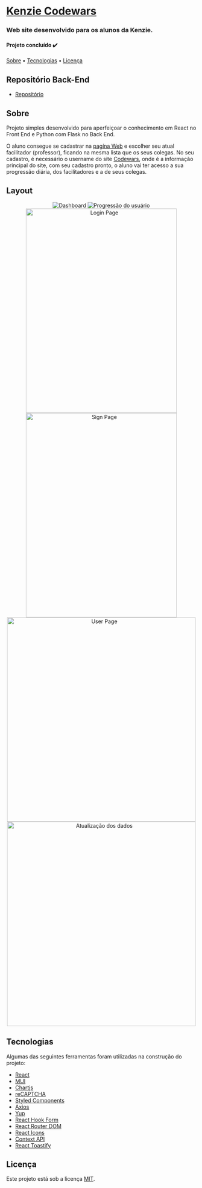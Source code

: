 # [Kenzie Codewars](https://codewars-kenzie-sql.vercel.app/)

### Web site desenvolvido para os alunos da Kenzie.

#### Projeto concluído ✔️

[Sobre](#sobre) • [Tecnologias](#tecnologias) • [Licença](#Licença)

## Repositório Back-End
- [Repositório](https://github.com/CalebeNavarro/codewars-back-sql)

## Sobre

Projeto simples desenvolvido para aperfeiçoar o conhecimento em React no Front End e Python com Flask no Back End.

O aluno consegue se cadastrar na [pagína Web](https://codewars-kenzie-sql.vercel.app/) e escolher seu atual facilitador (professor), ficando na mesma lista que os seus colegas. No seu cadastro, é necessário o username do site [Codewars](https://www.codewars.com/), onde é a informação principal do site, com seu cadastro pronto, o aluno vai ter acesso a sua progressão diária, dos facilitadores e a de seus colegas.

## Layout

<p align="center">
  <img alt="Dashboard" title="#dasboard" src="https://i.imgur.com/tfjY7lX.jpg">

  <img alt="Progressão do usuário" title="#progressaoUsuario" src="https://i.imgur.com/bLf6Oje.png">

  <img alt="Login Page" title="#loginUser" src="https://i.imgur.com/8z6BavV.png" width="400px" height="540px">

  <img alt="Sign Page" title="#signPage" src="https://i.imgur.com/ZUOwx8P.png" width="400px" height="540px">

  <img alt="User Page" title="#userPage" src="https://i.imgur.com/9RkyA69.png" width="500px" height="540px">

  <img alt="Atualização dos dados" title="#atualizarDados" src="https://i.imgur.com/Jyy8LMV.png" width="500px" height="540px">
</p>

## Tecnologias

Algumas das seguintes ferramentas foram utilizadas na construção do projeto:

- [React](https://reactjs.org/)
- [MUI](https://mui.com/)
- [Chartjs](https://www.chartjs.org/)
- [reCAPTCHA](https://www.google.com/recaptcha/about/)
- [Styled Components](https://www.styled-components.com/)
- [Axios](https://www.npmjs.com/package/axios)
- [Yup](https://www.npmjs.com/package/yup)
- [React Hook Form](https://react-hook-form.com/)
- [React Router DOM](https://www.npmjs.com/package/react-router-dom)
- [React Icons](https://react-icons.github.io/react-icons/)
- [Context API](https://reactjs.org/docs/context.html)
- [React Toastify](https://www.npmjs.com/package/react-toastify)


## Licença

Este projeto está sob a licença [MIT](https://choosealicense.com/licenses/mit/).